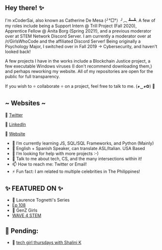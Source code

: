 ## Hey there! ✨

I'm xCoderSai, also known as Catherine De Mesa (╯°□°）╯︵ ┻━┻. A few of my roles include being a Support Intern @ Trill Project (Fall 2020), Apprentice Fellow @ Anita Borg (Spring 2021!), and a previous moderator over at STEM Network Discord Server. I am currently a moderator over at /r/GirlsWhoCode and the affiliated Discord Server!
Being originally a Psychology Major, I switched over in Fall 2019 -> Cybersecurity, and haven't looked back!

A few projects I have in the works include a Blockchain Justice project, a few executable Windows viruses (I don't recommend downloading them,) and perhaps reworking my website. All of my repositories are open for the public for full transparency. 

If you wish to ⭐ collaborate ⭐ on a project, feel free to talk to me. (◕‿◕✿) 🥰

## ~ Websites ~

🐧 [Twitter](https://twitter.com/CatieSai)

🧐 [LinkedIn](https://www.linkedin.com/in/catiesai/)

🦋 [Website](https://xcodersai.github.io/Site/main.html)

- 🌱 I’m currently learning JS, SQL/SQL Frameworks, and Python (Mainly)
- 👄 English + Spanish Speaker, can translate ASL/Italian. USA Based
- 🤔 I’m looking for help with more projects :-)
- 💬 Talk to me about tech, CS, and the many intersections within it!
- 📫 How to reach me: Twitter or Email!
- ⚡ Fun fact: I am related to multiple celebrities in The Philippines!

## ✨ FEATURED ON ✨

- 🎉 Laurence Tognetti's Series
- [Ep 108](https://twitter.com/ET_Exists/status/1300473989228163072?s=20)
- 🎉 GenZ Girls
- [WAVE 4 STEM](https://genzgirls.xyz/subpages/stories.html)
## 💬 Pending:
- 🎉 [tech girl thursdays with Shalini K](https://www.youtube.com/user/koolskay)



